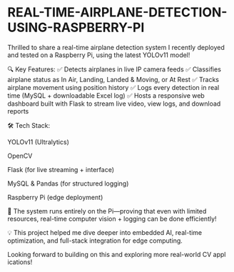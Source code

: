 # REAL-TIME-AIRPLANE-DETECTION-USING-RASPBERRY-PI

Thrilled to share a real-time airplane detection system I recently deployed and tested on a Raspberry Pi, using the latest YOLOv11 model!

🔍 Key Features: ✅ Detects airplanes in live IP camera feeds
✅ Classifies airplane status as In Air, Landing, Landed & Moving, or At Rest
✅ Tracks airplane movement using position history
✅ Logs every detection in real time (MySQL + downloadable Excel log)
✅ Hosts a responsive web dashboard built with Flask to stream live video, view logs, and download reports

🛠️ Tech Stack:

YOLOv11 (Ultralytics)

OpenCV

Flask (for live streaming + interface)

MySQL & Pandas (for structured logging)

Raspberry Pi (edge deployment)

📡 The system runs entirely on the Pi—proving that even with limited resources, real-time computer vision + logging can be done efficiently!

💡 This project helped me dive deeper into embedded AI, real-time optimization, and full-stack integration for edge computing.

Looking forward to building on this and exploring more real-world CV appl
ications!

